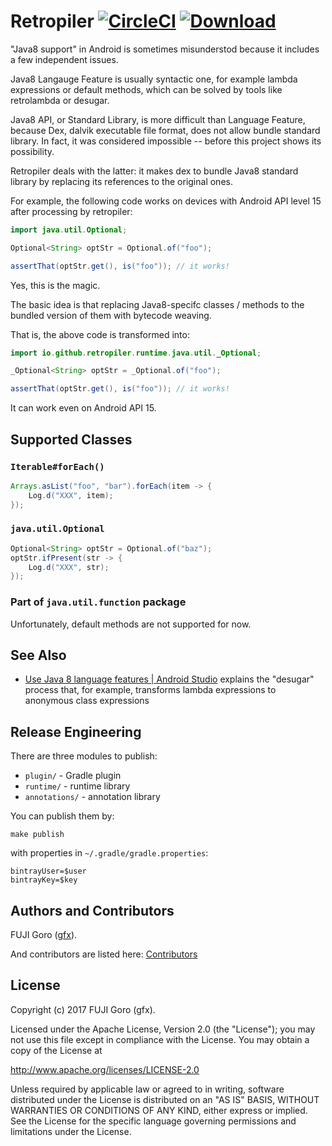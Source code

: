 # Retropiler [![CircleCI](https://circleci.com/gh/retropiler/retropiler.svg?style=svg)](https://circleci.com/gh/retropiler/retropiler) [ ![Download](https://api.bintray.com/packages/retropiler/maven/retropiler-gradle-plugin/images/download.svg) ](https://bintray.com/retropiler/maven/retropiler-gradle-plugin/_latestVersion)

"Java8 support" in Android is sometimes misunderstod because it includes a few independent issues.

Java8 Langauge Feature is usually syntactic one, for example lambda expressions or default methods,
which can be solved by tools like retrolambda or desugar.

Java8 API, or Standard Library, is more difficult than Language Feature, because Dex, dalvik executable file format, does not allow bundle standard library. In fact, it was considered impossible -- before this project shows its possibility.

Retropiler deals with the latter: it makes dex to bundle Java8 standard library by replacing
its references to the original ones.

For example, the following code works on devices with Android API level 15 after processing by retropiler:

```java
import java.util.Optional;

Optional<String> optStr = Optional.of("foo");

assertThat(optStr.get(), is("foo")); // it works!
```

Yes, this is the magic.

The basic idea is that replacing Java8-specifc classes / methods to the bundled version of them
with bytecode weaving.

That is, the above code is transformed into:

```java
import io.github.retropiler.runtime.java.util._Optional;

_Optional<String> optStr = _Optional.of("foo");

assertThat(optStr.get(), is("foo")); // it works!
```

It can work even on Android API 15.

## Supported Classes

### `Iterable#forEach()`

```java
Arrays.asList("foo", "bar").forEach(item -> {
    Log.d("XXX", item);
});
```

### `java.util.Optional`

```java
Optional<String> optStr = Optional.of("baz");
optStr.ifPresent(str -> {
    Log.d("XXX", str);
});
```

### Part of `java.util.function` package

Unfortunately, default methods are not supported for now.

## See Also

* [Use Java 8 language features \| Android Studio](https://developer.android.com/studio/preview/features/java8-support.html) explains the "desugar" process that, for example, transforms lambda expressions to anonymous class expressions

## Release Engineering

There are three modules to publish:

* `plugin/` - Gradle plugin
* `runtime/` - runtime library
* `annotations/` - annotation library

You can publish them by:

```shell
make publish
```

with properties in `~/.gradle/gradle.properties`:

```gradle.properties
bintrayUser=$user
bintrayKey=$key
```

## Authors and Contributors

FUJI Goro ([gfx](https://github.com/gfx)).

And contributors are listed here: [Contributors](https://github.com/gfx/Android-Orma/graphs/contributors)

## License

Copyright (c) 2017 FUJI Goro (gfx).

Licensed under the Apache License, Version 2.0 (the "License");
you may not use this file except in compliance with the License.
You may obtain a copy of the License at

http://www.apache.org/licenses/LICENSE-2.0

Unless required by applicable law or agreed to in writing, software
distributed under the License is distributed on an "AS IS" BASIS,
WITHOUT WARRANTIES OR CONDITIONS OF ANY KIND, either express or implied.
See the License for the specific language governing permissions and
limitations under the License.
